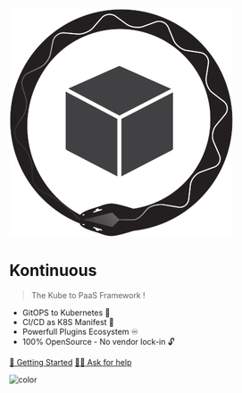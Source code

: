 ![logo](_media/kontinuous-logo.png)

# Kontinuous
> The Kube to PaaS Framework  !

- GitOPS to Kubernetes 🚀
- CI/CD as K8S Manifest 🐋
- Powerfull Plugins Ecosystem ♾️
- 100% OpenSource - No vendor lock-in 🔓

[🏁 Getting Started](#_1-getting-started)
[👨‍💻 Ask for help](https://github.com/socialgouv/kontinuous/issues/new/choose)

![color](#fff)